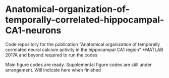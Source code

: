 # Anatomical-organization-of-temporally-correlated-hippocampal-CA1-neurons
Code repository for the publication "Anatomical organization of temporally correlated neural calcium activity in the hippocampal CA1 region"
*MATLAB 2017A and beyond required to run the codes

Main figure codes are ready. Supplemental figure codes are still under arrangement. Will indicate here when finished
